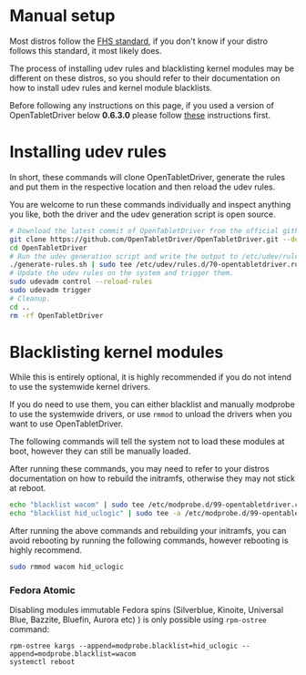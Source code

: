 # Manual setup

Most distros follow the [FHS standard](https://refspecs.linuxfoundation.org/fhs.shtml), if you don't know if your distro follows this standard, it most likely does.

The process of installing udev rules and blacklisting kernel modules may be different on these distros, so you should refer to their documentation on how to install udev rules and kernel module blacklists.

Before following any instructions on this page, if you used a version of OpenTabletDriver below **0.6.3.0** please follow [these](Legacy-cleanup.md) instructions first.

# Installing udev rules

In short, these commands will clone OpenTabletDriver, generate the rules and put them in the respective location and then reload the udev rules.

You are welcome to run these commands individually and inspect anything you like, both the driver and the udev generation script is open source.

```bash
# Download the latest commit of OpenTabletDriver from the official github.
git clone https://github.com/OpenTabletDriver/OpenTabletDriver.git --depth=1
cd OpenTabletDriver
# Run the udev generation script and write the output to /etc/udev/rules.d/
./generate-rules.sh | sudo tee /etc/udev/rules.d/70-opentabletdriver.rules
# Update the udev rules on the system and trigger them.
sudo udevadm control --reload-rules
sudo udevadm trigger
# Cleanup.
cd ..
rm -rf OpenTabletDriver
```

# Blacklisting kernel modules

While this is entirely optional, it is highly recommended if you do not intend to use the systemwide kernel drivers.

If you do need to use them, you can either blacklist and manually modprobe to use the systemwide drivers, or use `rmmod` to unload the drivers when you want to use OpenTabletDriver.

The following commands will tell the system not to load these modules at boot, however they can still be manually loaded.

After running these commands, you may need to refer to your distros documentation on how to rebuild the initramfs, otherwise they may not stick at reboot.

```bash
echo "blacklist wacom" | sudo tee /etc/modprobe.d/99-opentabletdriver.conf
echo "blacklist hid_uclogic" | sudo tee -a /etc/modprobe.d/99-opentabletdriver.conf
```

After running the above commands and rebuilding your initramfs, you can avoid rebooting by running the following commands, however rebooting is highly recommend.

```bash
sudo rmmod wacom hid_uclogic
```

### Fedora Atomic
Disabling modules immutable Fedora spins (Silverblue, Kinoite, Universal Blue, Bazzite, Bluefin, Aurora etc)
) is only possible using `rpm-ostree` command:
```
rpm-ostree kargs --append=modprobe.blacklist=hid_uclogic --append=modprobe.blacklist=wacom
systemctl reboot
```
